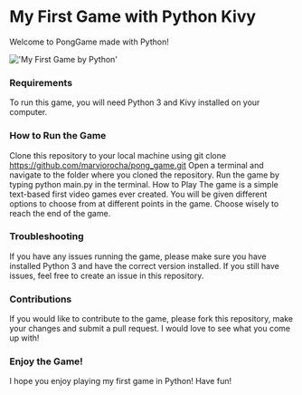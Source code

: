 # My First Game with Python Kivy

Welcome to PongGame made with Python!


!['My First Game by Python']('./images/pong_screen.png')

### Requirements
To run this game, you will need Python 3 and Kivy installed on your computer. 

### How to Run the Game
Clone this repository to your local machine using git clone https://github.com/marviorocha/pong_game.git
Open a terminal and navigate to the folder where you cloned the repository.
Run the game by typing python main.py in the terminal.
How to Play
The game is a simple text-based first video games ever created. You will be given different options to choose from at different points in the game. Choose wisely to reach the end of the game.

### Troubleshooting
If you have any issues running the game, please make sure you have installed Python 3 and have the correct version installed. If you still have issues, feel free to create an issue in this repository.

### Contributions
If you would like to contribute to the game, please fork this repository, make your changes and submit a pull request. I would love to see what you come up with!

### Enjoy the Game!
I hope you enjoy playing my first game in Python! Have fun!